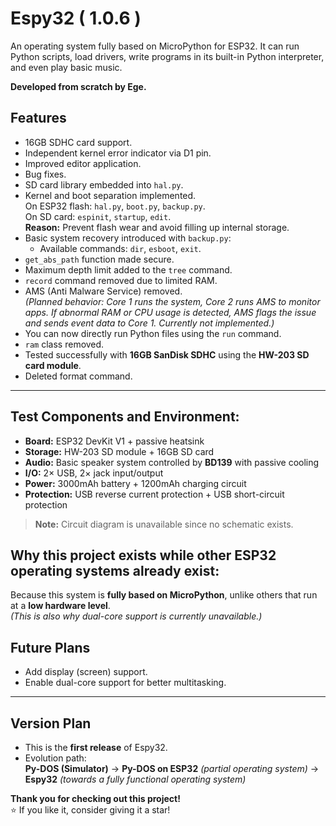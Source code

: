 # Espy32 ( 1.0.6 )
An operating system fully based on MicroPython for ESP32. It can run Python scripts, load drivers, write programs in its built-in Python interpreter, and even play basic music.

**Developed from scratch by Ege.**

## Features
- 16GB SDHC card support.
- Independent kernel error indicator via D1 pin.
- Improved editor application.
- Bug fixes.
- SD card library embedded into `hal.py`.
- Kernel and boot separation implemented.  
  On ESP32 flash: `hal.py`, `boot.py`, `backup.py`.  
  On SD card: `espinit`, `startup`, `edit`.  
  **Reason:** Prevent flash wear and avoid filling up internal storage.
- Basic system recovery introduced with `backup.py`:
  - Available commands: `dir`, `esboot`, `exit`.
- `get_abs_path` function made secure.
- Maximum depth limit added to the `tree` command.
- `record` command removed due to limited RAM.
- AMS (Anti Malware Service) removed.  
  *(Planned behavior: Core 1 runs the system, Core 2 runs AMS to monitor apps. If abnormal RAM or CPU usage is detected, AMS flags the issue and sends event data to Core 1. Currently not implemented.)*
- You can now directly run Python files using the `run` command.
- `ram` class removed.
- Tested successfully with **16GB SanDisk SDHC** using the **HW-203 SD card module**.
- Deleted format command.

---

## Test Components and Environment:
- **Board:** ESP32 DevKit V1 + passive heatsink  
- **Storage:** HW-203 SD module + 16GB SD card  
- **Audio:** Basic speaker system controlled by **BD139** with passive cooling  
- **I/O:** 2× USB, 2× jack input/output  
- **Power:** 3000mAh battery + 1200mAh charging circuit  
- **Protection:** USB reverse current protection + USB short-circuit protection  

> **Note:** Circuit diagram is unavailable since no schematic exists.

## **Why this project exists while other ESP32 operating systems already exist:**  
Because this system is **fully based on MicroPython**, unlike others that run at a **low hardware level**.  
*(This is also why dual-core support is currently unavailable.)*
## Future Plans
- Add display (screen) support.
- Enable dual-core support for better multitasking.

---

## Version Plan
- This is the **first release** of Espy32.  
- Evolution path:  
  **Py-DOS (Simulator)** → **Py-DOS on ESP32** *(partial operating system)* → **Espy32** *(towards a fully functional operating system)*


**Thank you for checking out this project!**  
⭐ If you like it, consider giving it a star!
